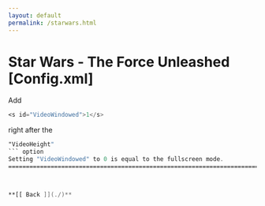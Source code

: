 ```yaml
---
layout: default
permalink: /starwars.html
---
```

Star Wars - The Force Unleashed [Config.xml]
=========================================================================================
Add 
```asm 
<s id="VideoWindowed">1</s>
``` 
right after the 
```asm 
"VideoHeight"
``` option
Setting "VideoWindowed" to 0 is equal to the fullscreen mode.
=========================================================================================



**[[ Back ]](./)**	